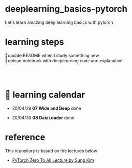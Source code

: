 # deeplearning_basics-pytorch
Let's learn amazing deep learning basics with pytorch

# learning steps
📌update README when I study something new<br>
📌upload notebook with deeplearning code and explanation

<br><br>
# 📅 learning calendar

* 20/04/29 **07 Wide and Deep** done

* 20/04/30 **08 DataLoader** done


# reference 
This repository is based on the lectures below
* [PyTorch Zero To All Lecture by Sung Kim](https://www.youtube.com/watch?v=zN49HdDxHi8)

